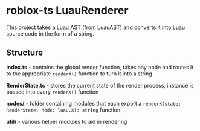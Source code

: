 # roblox-ts LuauRenderer

This project takes a Luau AST (from LuauAST) and converts it into Luau source code in the form of a string.

## Structure

**index.ts** - contains the global render function, takes any node and routes it to the appropriate `renderX()` function to turn it into a string

**RenderState.ts** - stores the current state of the render process, instance is passed into every `renderX()` function

**nodes/** - folder containing modules that each export a `renderX(state: RenderState, node: luau.X): string` function

**util/** - various helper modules to aid in rendering
